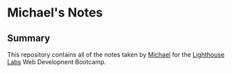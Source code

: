 # Michael's Notes
## Summary

This repository contains all of the notes taken by [Michael](https://github.com/mkrishna768/) for the [Lighthouse Labs](https://www.lighthouselabs.ca/) Web Developnent Bootcamp.